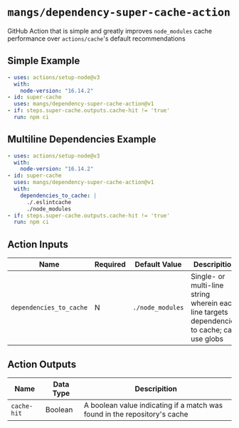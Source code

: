 # `mangs/dependency-super-cache-action`

GitHub Action that is simple and greatly improves `node_modules` cache performance over `actions/cache`'s default recommendations

## Simple Example

```yaml
- uses: actions/setup-node@v3
  with:
    node-version: "16.14.2"
- id: super-cache
  uses: mangs/dependency-super-cache-action@v1
- if: steps.super-cache.outputs.cache-hit != 'true'
  run: npm ci
```

## Multiline Dependencies Example

```yaml
- uses: actions/setup-node@v3
  with:
    node-version: "16.14.2"
- id: super-cache
  uses: mangs/dependency-super-cache-action@v1
  with:
    dependencies_to_cache: |
      ./.eslintcache
      ./node_modules
- if: steps.super-cache.outputs.cache-hit != 'true'
  run: npm ci
```

## Action Inputs

| Name                    | Required | Default Value    | Descripition                                                                                |
| ----------------------- | -------- | ---------------- | ------------------------------------------------------------------------------------------- |
| `dependencies_to_cache` | N        | `./node_modules` | Single- or multi-line string wherein each line targets dependencies to cache; can use globs |

## Action Outputs

| Name        | Data Type | Descripition                                                              |
| ----------- | --------- | ------------------------------------------------------------------------- |
| `cache-hit` | Boolean   | A boolean value indicating if a match was found in the repository's cache |
